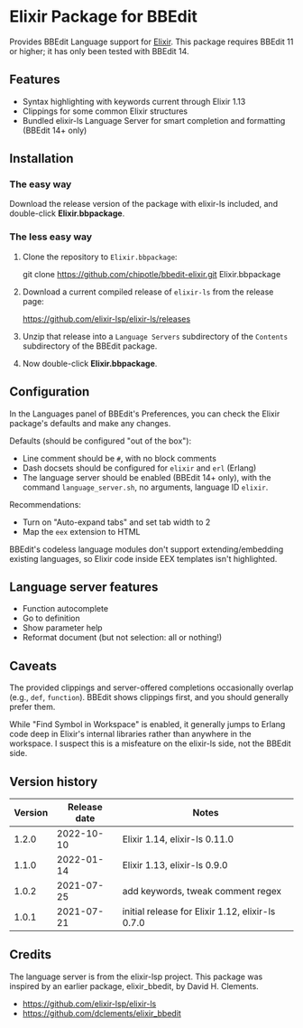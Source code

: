 # Elixir Package for BBEdit

Provides BBEdit Language support for [Elixir](http://elixir-lang.org). This package requires BBEdit 11 or higher; it has only been tested with BBEdit 14.

## Features

- Syntax highlighting with keywords current through Elixir 1.13
- Clippings for some common Elixir structures
- Bundled elixir-ls Language Server for smart completion and formatting (BBEdit 14+ only)

## Installation

### The easy way

Download the release version of the package with elixir-ls included, and double-click **Elixir.bbpackage**.

### The less easy way

1. Clone the repository to `Elixir.bbpackage`:

    git clone https://github.com/chipotle/bbedit-elixir.git Elixir.bbpackage

2. Download a current compiled release of `elixir-ls` from the release page:

    https://github.com/elixir-lsp/elixir-ls/releases

3. Unzip that release into a `Language Servers` subdirectory of the `Contents` subdirectory of the BBEdit package.

4. Now double-click **Elixir.bbpackage**.

## Configuration

In the Languages panel of BBEdit's Preferences, you can check the Elixir package's defaults and make any changes.

Defaults (should be configured "out of the box"):

- Line comment should be `#`, with no block comments
- Dash docsets should be configured for `elixir` and `erl` (Erlang)
- The language server should be enabled (BBEdit 14+ only), with the command `language_server.sh`, no arguments, language ID `elixir`.

Recommendations:

- Turn on "Auto-expand tabs" and set tab width to 2
- Map the `eex` extension to HTML

BBEdit's codeless language modules don't support extending/embedding existing languages, so Elixir code inside EEX templates isn't highlighted.

## Language server features

- Function autocomplete
- Go to definition
- Show parameter help
- Reformat document (but not selection: all or nothing!)

## Caveats

The provided clippings and server-offered completions occasionally overlap (e.g., `def`, `function`). BBEdit shows clippings first, and you should generally prefer them.

While "Find Symbol in Workspace" is enabled, it generally jumps to Erlang code deep in Elixir's internal libraries rather than anywhere in the workspace. I suspect this is a misfeature on the elixir-ls side, not the BBEdit side.

## Version history

| Version | Release date | Notes                                            |  
| ------- | ------------ | ------------------------------------------------ |  
| 1.2.0   | 2022-10-10   | Elixir 1.14, elixir-ls 0.11.0                    |  
| 1.1.0   | 2022-01-14   | Elixir 1.13, elixir-ls 0.9.0                     |  
| 1.0.2   | 2021-07-25   | add keywords, tweak comment regex                |  
| 1.0.1   | 2021-07-21   | initial release for Elixir 1.12, elixir-ls 0.7.0 |  

## Credits

The language server is from the elixir-lsp project. This package was inspired by an earlier package, elixir_bbedit, by David H. Clements.

- <https://github.com/elixir-lsp/elixir-ls>
- <https://github.com/dclements/elixir_bbedit>

